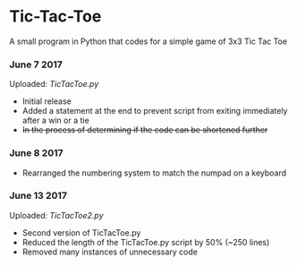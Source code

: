 # Tic-Tac-Toe
A small program in Python that codes for a simple game of 3x3 Tic Tac Toe

### June 7 2017
Uploaded: *TicTacToe.py*

* Initial release
* Added a statement at the end to prevent script from exiting immediately after a win or a tie
* ~~In the process of determining if the code can be shortened further~~

### June 8 2017

* Rearranged the numbering system to match the numpad on a keyboard

### June 13 2017
Uploaded: *TicTacToe2.py*

* Second version of TicTacToe.py
* Reduced the length of the TicTacToe.py script by 50% (~250 lines)
* Removed many instances of unnecessary code
